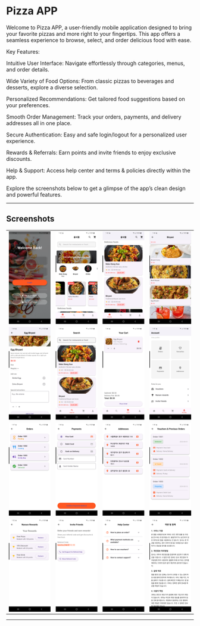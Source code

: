 # Pizza APP

Welcome to Pizza APP, a user-friendly mobile application designed to bring your favorite pizzas and more right to your fingertips. This app offers a seamless experience to browse, select, and order delicious food with ease.

Key Features:

Intuitive User Interface: Navigate effortlessly through categories, menus, and order details.

Wide Variety of Food Options: From classic pizzas to beverages and desserts, explore a diverse selection.

Personalized Recommendations: Get tailored food suggestions based on your preferences.

Smooth Order Management: Track your orders, payments, and delivery addresses all in one place.

Secure Authentication: Easy and safe login/logout for a personalized user experience.

Rewards & Referrals: Earn points and invite friends to enjoy exclusive discounts.

Help & Support: Access help center and terms & policies directly within the app.

Explore the screenshots below to get a glimpse of the app’s clean design and powerful features.

---

## Screenshots

<table>
  <tr>
    <td><img src="assets/images/repo/Login.png" width="200" alt="Login Screen" /></td>
    <td><img src="assets/images/repo/2.png" width="200" alt="Category Selection" /></td>
    <td><img src="assets/images/repo/3.png" width="200" alt="Category Selection" /></td>
    <td><img src="assets/images/repo/4.png" width="200" alt="Category Selection" /></td>
  </tr>
  <tr>
    <td><img src="assets/images/repo/5.png" width="200" alt="Category Selection" /></td>
    <td><img src="assets/images/repo/6.png" width="200" alt="Category Selection" /></td>
    <td><img src="assets/images/repo/7.png" width="200" alt="Food Details" /></td>
    <td><img src="assets/images/repo/8.png" width="200" alt="Profile Details" /></td>
  </tr>
  <tr>
    <td><img src="assets/images/repo/9.png" width="200" alt="Orders Details" /></td>
    <td><img src="assets/images/repo/10.png" width="200" alt="Payments Details" /></td>
    <td><img src="assets/images/repo/11.png" width="200" alt="Addresses Details" /></td>
    <td><img src="assets/images/repo/12.png" width="200" alt="Addresses Details" /></td>
  </tr>
  <tr>
    <td><img src="assets/images/repo/13.png" width="200" alt="Naraon Rewards Details" /></td>
    <td><img src="assets/images/repo/14.png" width="200" alt="Invite Friends Details" /></td>
    <td><img src="assets/images/repo/15.png" width="200" alt="Help Center Details" /></td>
    <td><img src="assets/images/repo/16.png" width="200" alt="Terms & Policy Details" /></td>
  </tr>
</table>

---
